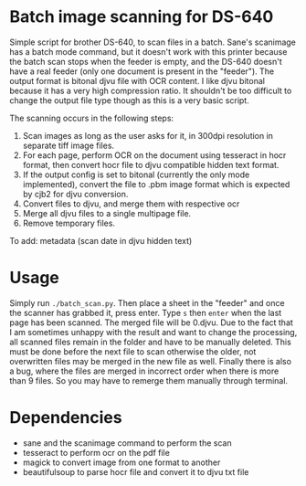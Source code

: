 # Batch image scanning for DS-640
Simple script for brother DS-640, to scan files in a batch. Sane's scanimage has
a batch mode command, but it doesn't work with this printer because the batch 
scan stops when the feeder is empty, and the DS-640 doesn't have a real feeder
(only one document is present in the "feeder").
The output format is bitonal djvu file with OCR content. 
I like djvu bitonal because it has a very high compression ratio.
It shouldn't be too difficult to change the output file type though as this is 
a very basic script.

The scanning occurs in the following steps:
1. Scan images as long as the user asks for it, in 300dpi resolution in separate 
tiff image files.
2. For each page, perform OCR on the document using tesseract in hocr format,
       then convert hocr file to djvu compatible hidden text format.
3. If the output config is set to bitonal (currently the only mode implemented),
convert the file to .pbm image format which is expected by cjb2 for djvu 
conversion.
4. Convert files to djvu, and merge them with respective ocr
5. Merge all djvu files to a single multipage file.
6. Remove temporary files.

To add:
metadata (scan date in djvu hidden text)

# Usage
Simply run `./batch_scan.py`. Then place a sheet in the "feeder" and once the 
scanner has grabbed it, press enter. Type `s` then `enter` when the last page has
been scanned. The merged file will be 0.djvu. Due to the fact that I am sometimes
unhappy with the result and want to change the processing, all scanned files
remain in the folder and have to be manually deleted. This must be done before 
the next file to scan otherwise the older, not overwritten files may be merged 
in the new file as well.
Finally there is also a bug, where the files are merged in incorrect order when
there is more than 9 files. So you may have to remerge them manually through 
terminal. 

# Dependencies
- sane and the scanimage command to perform the scan
- tesseract to perform ocr on the pdf file
- magick to convert image from one format to another
- beautifulsoup to parse hocr file and convert it to djvu txt file
